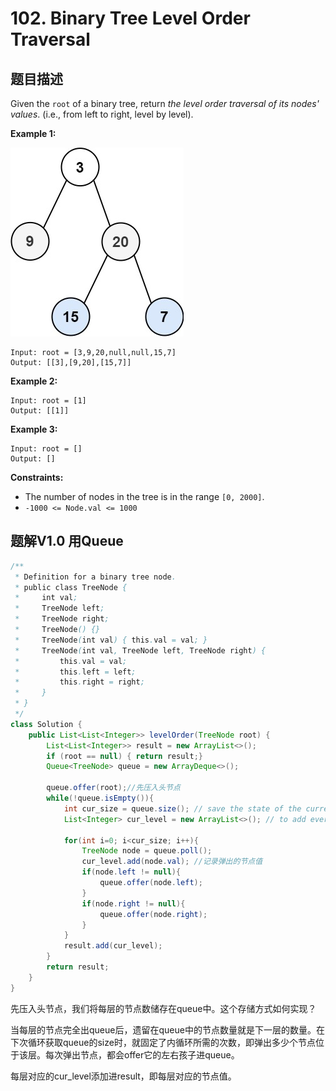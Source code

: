 # 102. Binary Tree Level Order Traversal

## 题目描述

Given the `root` of a binary tree, return *the level order traversal of its nodes' values*. (i.e., from left to right, level by level).

 

**Example 1:**

<img src="./102-Binary_Tree_Level_Order_Traversal.assets/tree1.jpg" alt="img" />

```
Input: root = [3,9,20,null,null,15,7]
Output: [[3],[9,20],[15,7]]
```

**Example 2:**

```
Input: root = [1]
Output: [[1]]
```

**Example 3:**

```
Input: root = []
Output: []
```

 

**Constraints:**

- The number of nodes in the tree is in the range `[0, 2000]`.
- `-1000 <= Node.val <= 1000`



## 题解V1.0 用Queue

```java
/**
 * Definition for a binary tree node.
 * public class TreeNode {
 *     int val;
 *     TreeNode left;
 *     TreeNode right;
 *     TreeNode() {}
 *     TreeNode(int val) { this.val = val; }
 *     TreeNode(int val, TreeNode left, TreeNode right) {
 *         this.val = val;
 *         this.left = left;
 *         this.right = right;
 *     }
 * }
 */
class Solution {
    public List<List<Integer>> levelOrder(TreeNode root) {
        List<List<Integer>> result = new ArrayList<>();
        if (root == null) { return result;}
        Queue<TreeNode> queue = new ArrayDeque<>();
        
        queue.offer(root);//先压入头节点
        while(!queue.isEmpty()){
            int cur_size = queue.size(); // save the state of the current level size
            List<Integer> cur_level = new ArrayList<>(); // to add every current level to result

            for(int i=0; i<cur_size; i++){
                TreeNode node = queue.poll();
                cur_level.add(node.val); //记录弹出的节点值
                if(node.left != null){
                    queue.offer(node.left);
                }
                if(node.right != null){
                    queue.offer(node.right);
                }
            }
            result.add(cur_level);
        }
        return result;
    }
}
```

先压入头节点，我们将每层的节点数储存在queue中。这个存储方式如何实现？

当每层的节点完全出queue后，遗留在queue中的节点数量就是下一层的数量。在下次循环获取queue的size时，就固定了内循环所需的次数，即弹出多少个节点位于该层。每次弹出节点，都会offer它的左右孩子进queue。

每层对应的cur_level添加进result，即每层对应的节点值。